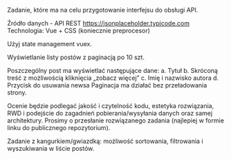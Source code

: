 Zadanie, które ma na celu przygotowanie interfejsu do obsługi API.
 
Źródło danych - API REST https://jsonplaceholder.typicode.com 
Technologia: Vue + CSS (koniecznie preprocesor)

Użyj state management vuex.

Wyświetlanie listy postów z paginacją po 10 szt.

Poszczególny post ma wyświetlać następujące dane: 
a. Tytuł 
b. Skróconą treść z możliwością kliknięcia „zobacz więcej” 
c. Imię i nazwisko autora 
d. Przycisk do usuwania newsa Paginacja ma działać bez przeładowania strony. 
 
Ocenie będzie podlegać jakość i czytelność kodu, estetyka rozwiązania, RWD i podejście do zagadnień pobierania/wysyłania danych oraz samej architektury. 
Prosimy o przesłanie rozwiązanego zadania (najlepiej w formie linku do publicznego repozytorium).

Zadanie z kangurkiem/gwiazdką: możliwość sortowania, filtrowania i wyszukiwania w liście postów.
